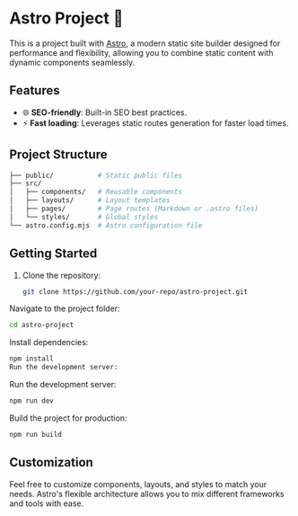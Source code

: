 # Astro Project 🚀

This is a project built with [Astro](https://astro.build/), a modern static site builder designed for performance and flexibility, allowing you to combine static content with dynamic components seamlessly.

## Features

- 🌐 **SEO-friendly**: Built-in SEO best practices.
- ⚡ **Fast loading**: Leverages static routes generation for faster load times.

## Project Structure


```bash
├── public/           # Static public files
├── src/
│   ├── components/   # Reusable components
│   ├── layouts/      # Layout templates
│   ├── pages/        # Page routes (Markdown or .astro files)
│   └── styles/       # Global styles
└── astro.config.mjs  # Astro configuration file
```

## Getting Started

1. Clone the repository:
   ```bash
   git clone https://github.com/your-repo/astro-project.git
   ```
Navigate to the project folder:

```bash
cd astro-project
```

Install dependencies:

```bash
npm install
Run the development server:
```
Run the development server:

```bash
npm run dev
```

Build the project for production:

```bash
npm run build
```

## Customization
Feel free to customize components, layouts, and styles to match your needs. Astro's flexible architecture allows you to mix different frameworks and tools with ease.
